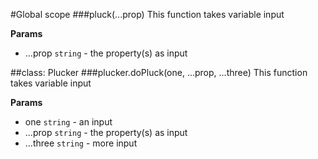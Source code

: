 #Global scope
<a name="pluck"></a>
###pluck(...prop)
This function takes variable input

**Params**
- ...prop `string` - the property(s) as input

<a name="Plucker"></a>

##class: Plucker
<a name="Plucker#doPluck"></a>
###plucker.doPluck(one, ...prop, ...three)
This function takes variable input

**Params**
- one `string` - an input
- ...prop `string` - the property(s) as input
- ...three `string` - more input


